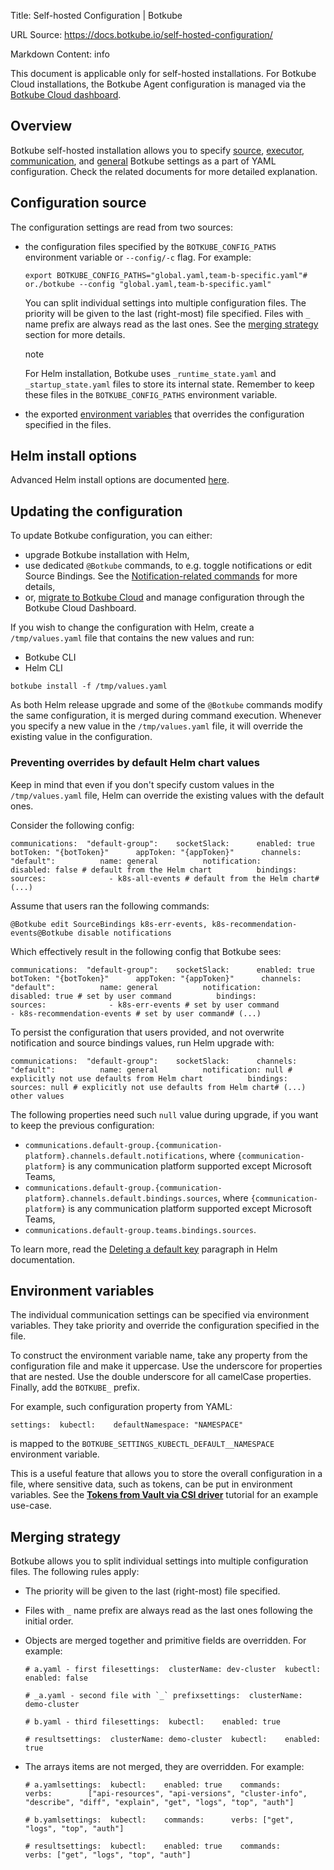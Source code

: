 Title: Self-hosted Configuration | Botkube

URL Source: https://docs.botkube.io/self-hosted-configuration/

Markdown Content:
info

This document is applicable only for self-hosted installations. For Botkube Cloud installations, the Botkube Agent configuration is managed via the [Botkube Cloud dashboard](https://app.botkube.io/).

Overview[​](#overview "Direct link to Overview")
------------------------------------------------

Botkube self-hosted installation allows you to specify [source](https://docs.botkube.io/self-hosted-configuration/source), [executor](https://docs.botkube.io/self-hosted-configuration/executor), [communication](https://docs.botkube.io/self-hosted-configuration/communication), and [general](https://docs.botkube.io/self-hosted-configuration/general) Botkube settings as a part of YAML configuration. Check the related documents for more detailed explanation.

Configuration source[​](#configuration-source "Direct link to Configuration source")
------------------------------------------------------------------------------------

The configuration settings are read from two sources:

*   the configuration files specified by the `BOTKUBE_CONFIG_PATHS` environment variable or `--config/-c` flag. For example:
    
    ```
    export BOTKUBE_CONFIG_PATHS="global.yaml,team-b-specific.yaml"# or./botkube --config "global.yaml,team-b-specific.yaml"
    ```
    
    You can split individual settings into multiple configuration files. The priority will be given to the last (right-most) file specified. Files with `_` name prefix are always read as the last ones. See the [merging strategy](#merging-strategy) section for more details.
    
    note
    
    For Helm installation, Botkube uses `_runtime_state.yaml` and `_startup_state.yaml` files to store its internal state. Remember to keep these files in the `BOTKUBE_CONFIG_PATHS` environment variable.
    
*   the exported [environment variables](#environment-variables) that overrides the configuration specified in the files.
    

Helm install options[​](#helm-install-options "Direct link to Helm install options")
------------------------------------------------------------------------------------

Advanced Helm install options are documented [here](https://docs.botkube.io/self-hosted-configuration/helm-chart-parameters).

Updating the configuration[​](#updating-the-configuration "Direct link to Updating the configuration")
------------------------------------------------------------------------------------------------------

To update Botkube configuration, you can either:

*   upgrade Botkube installation with Helm,
*   use dedicated `@Botkube` commands, to e.g. toggle notifications or edit Source Bindings. See the [Notification-related commands](https://docs.botkube.io/features/executing-commands#notification-related-commands) for more details,
*   or, [migrate to Botkube Cloud](https://docs.botkube.io/cli/migrating-installation-to-botkube-cloud) and manage configuration through the Botkube Cloud Dashboard.

If you wish to change the configuration with Helm, create a `/tmp/values.yaml` file that contains the new values and run:

*   Botkube CLI
*   Helm CLI

```
botkube install -f /tmp/values.yaml
```

As both Helm release upgrade and some of the `@Botkube` commands modify the same configuration, it is merged during command execution. Whenever you specify a new value in the `/tmp/values.yaml` file, it will override the existing value in the configuration.

### Preventing overrides by default Helm chart values[​](#preventing-overrides-by-default-helm-chart-values "Direct link to Preventing overrides by default Helm chart values")

Keep in mind that even if you don't specify custom values in the `/tmp/values.yaml` file, Helm can override the existing values with the default ones.

Consider the following config:

```
communications:  "default-group":    socketSlack:      enabled: true      botToken: "{botToken}"      appToken: "{appToken}"      channels:        "default":          name: general          notification:            disabled: false # default from the Helm chart          bindings:            sources:              - k8s-all-events # default from the Helm chart# (...)
```

Assume that users ran the following commands:

```
@Botkube edit SourceBindings k8s-err-events, k8s-recommendation-events@Botkube disable notifications
```

Which effectively result in the following config that Botkube sees:

```
communications:  "default-group":    socketSlack:      enabled: true      botToken: "{botToken}"      appToken: "{appToken}"      channels:        "default":          name: general          notification:            disabled: true # set by user command          bindings:            sources:              - k8s-err-events # set by user command              - k8s-recommendation-events # set by user command# (...)
```

To persist the configuration that users provided, and not overwrite notification and source bindings values, run Helm upgrade with:

```
communications:  "default-group":    socketSlack:      channels:        "default":          name: general          notification: null # explicitly not use defaults from Helm chart          bindings:            sources: null # explicitly not use defaults from Helm chart# (...) other values
```

The following properties need such `null` value during upgrade, if you want to keep the previous configuration:

*   `communications.default-group.{communication-platform}.channels.default.notifications`, where `{communication-platform}` is any communication platform supported except Microsoft Teams,
*   `communications.default-group.{communication-platform}.channels.default.bindings.sources`, where `{communication-platform}` is any communication platform supported except Microsoft Teams,
*   `communications.default-group.teams.bindings.sources`.

To learn more, read the [Deleting a default key](https://helm.sh/docs/chart_template_guide/values_files/#deleting-a-default-key) paragraph in Helm documentation.

Environment variables[​](#environment-variables "Direct link to Environment variables")
---------------------------------------------------------------------------------------

The individual communication settings can be specified via environment variables. They take priority and override the configuration specified in the file.

To construct the environment variable name, take any property from the configuration file and make it uppercase. Use the underscore for properties that are nested. Use the double underscore for all camelCase properties. Finally, add the `BOTKUBE_` prefix.

For example, such configuration property from YAML:

```
settings:  kubectl:    defaultNamespace: "NAMESPACE"
```

is mapped to the `BOTKUBE_SETTINGS_KUBECTL_DEFAULT__NAMESPACE` environment variable.

This is a useful feature that allows you to store the overall configuration in a file, where sensitive data, such as tokens, can be put in environment variables. See the [**Tokens from Vault via CSI driver**](https://docs.botkube.io/self-hosted-configuration/communication/vault-csi/) tutorial for an example use-case.

Merging strategy[​](#merging-strategy "Direct link to Merging strategy")
------------------------------------------------------------------------

Botkube allows you to split individual settings into multiple configuration files. The following rules apply:

*   The priority will be given to the last (right-most) file specified.
    
*   Files with `_` name prefix are always read as the last ones following the initial order.
    
*   Objects are merged together and primitive fields are overridden. For example:
    
    ```
    # a.yaml - first filesettings:  clusterName: dev-cluster  kubectl:    enabled: false
    ```
    
    ```
    # _a.yaml - second file with `_` prefixsettings:  clusterName: demo-cluster
    ```
    
    ```
    # b.yaml - third filesettings:  kubectl:    enabled: true
    ```
    
    ```
    # resultsettings:  clusterName: demo-cluster  kubectl:    enabled: true
    ```
    
*   The arrays items are not merged, they are overridden. For example:
    
    ```
    # a.yamlsettings:  kubectl:    enabled: true    commands:      verbs:        ["api-resources", "api-versions", "cluster-info", "describe", "diff", "explain", "get", "logs", "top", "auth"]
    ```
    
    ```
    # b.yamlsettings:  kubectl:    commands:      verbs: ["get", "logs", "top", "auth"]
    ```
    
    ```
    # resultsettings:  kubectl:    enabled: true    commands:      verbs: ["get", "logs", "top", "auth"]
    ```

